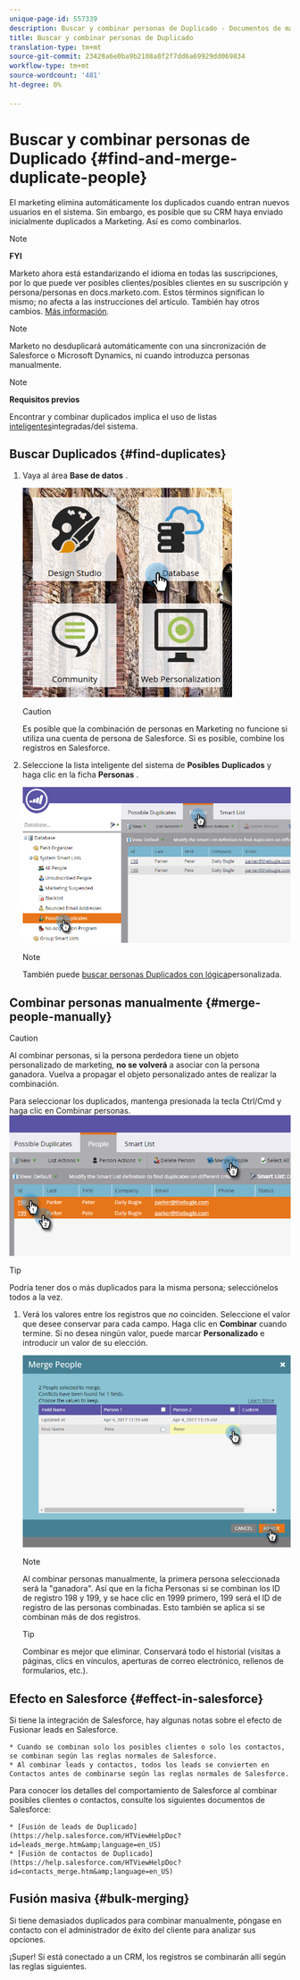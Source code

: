 ```yaml
---
unique-page-id: 557339
description: Buscar y combinar personas de Duplicado - Documentos de marketing - Documentación del producto
title: Buscar y combinar personas de Duplicado
translation-type: tm+mt
source-git-commit: 23428a6e0ba9b2108a8f2f7dd6a69929dd069834
workflow-type: tm+mt
source-wordcount: '481'
ht-degree: 0%

---
```



# Buscar y combinar personas de Duplicado {#find-and-merge-duplicate-people}

El marketing elimina automáticamente los duplicados cuando entran nuevos usuarios en el sistema. Sin embargo, es posible que su CRM haya enviado inicialmente duplicados a Marketing. Así es como combinarlos.

>[!NOTE]
>
>**FYI**
>
>Marketo ahora está estandarizando el idioma en todas las suscripciones, por lo que puede ver posibles clientes/posibles clientes en su suscripción y persona/personas en docs.marketo.com. Estos términos significan lo mismo; no afecta a las instrucciones del artículo. También hay otros cambios. [Más información](http://docs.marketo.com/display/DOCS/Updates+to+Marketo+Terminology).

>[!NOTE]
>
>Marketo no desduplicará automáticamente con una sincronización de Salesforce o Microsoft Dynamics, ni cuando introduzca personas manualmente.

>[!NOTE]
>
>**Requisitos previos**
>
>Encontrar y combinar duplicados implica el uso de listas [inteligentes](../../../../product-docs/core-marketo-concepts/smart-lists-and-static-lists/using-smart-lists/use-built-in-system-smart-lists.md)integradas/del sistema.

## Buscar Duplicados {#find-duplicates}

1. Vaya al área **Base de datos** .

   ![](assets/db.png)

   >[!CAUTION]
   >
   >Es posible que la combinación de personas en Marketing no funcione si utiliza una cuenta de persona de Salesforce. Si es posible, combine los registros en Salesforce.

1. Seleccione la lista inteligente del sistema de **Posibles** **Duplicados** y haga clic en la ficha **Personas** .

   ![](assets/two.png)

   >[!NOTE]
   >
   >También puede [buscar personas Duplicados con lógica](find-duplicate-people-with-custom-logic.md)personalizada.

## Combinar personas manualmente {#merge-people-manually}

>[!CAUTION]
>
>Al combinar personas, si la persona perdedora tiene un objeto personalizado de marketing, **no se volverá** a asociar con la persona ganadora. Vuelva a propagar el objeto personalizado antes de realizar la combinación.

Para seleccionar los duplicados, mantenga presionada la tecla Ctrl/Cmd y haga clic en Combinar personas.
![](assets/three.png)

>[!TIP]
>
>Podría tener dos o más duplicados para la misma persona; selecciónelos todos a la vez.

1. Verá los valores entre los registros que *no* coinciden. Seleccione el valor que desee conservar para cada campo. Haga clic en **Combinar** cuando termine. Si no desea ningún valor, puede marcar **Personalizado** e introducir un valor de su elección.

   ![](assets/four.png)

   >[!NOTE]
   >
   >Al combinar personas manualmente, la primera persona seleccionada será la &quot;ganadora&quot;. Así que en la ficha Personas si se combinan los ID de registro 198 y 199, y se hace clic en 1999 primero, 199 será el ID de registro de las personas combinadas. Esto también se aplica si se combinan más de dos registros.

   >[!TIP]
   >
   >Combinar es mejor que eliminar. Conservará todo el historial (visitas a páginas, clics en vínculos, aperturas de correo electrónico, rellenos de formularios, etc.).

## Efecto en Salesforce {#effect-in-salesforce}

Si tiene la integración de Salesforce, hay algunas notas sobre el efecto de Fusionar leads en Salesforce.

    * Cuando se combinan solo los posibles clientes o solo los contactos, se combinan según las reglas normales de Salesforce.
    * Al combinar leads y contactos, todos los leads se convierten en Contactos antes de combinarse según las reglas normales de Salesforce.

Para conocer los detalles del comportamiento de Salesforce al combinar posibles clientes o contactos, consulte los siguientes documentos de Salesforce:

    * [Fusión de leads de Duplicado](https://help.salesforce.com/HTViewHelpDoc?id=leads_merge.htm&amp;language=en_US)
    * [Fusión de contactos de Duplicado](https://help.salesforce.com/HTViewHelpDoc?id=contacts_merge.htm&amp;language=en_US)

## Fusión masiva {#bulk-merging}

Si tiene demasiados duplicados para combinar manualmente, póngase en contacto con el administrador de éxito del cliente para analizar sus opciones.

¡Super! Si está conectado a un CRM, los registros se combinarán allí según las reglas siguientes.